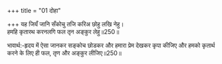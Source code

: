 +++
title = "01 दोहा"

+++
यह जियँ जानि सँकोचु तजि करिअ छोहु लखि नेहु।  
हमहि कृतारथ करनलगि फल तृन अङ्कुर लेहु॥250॥  

भावार्थ:-हृदय में ऐसा जानकर सङ्कोच छोडकर और हमारा प्रेम देखकर कृपा कीजिए और हमको कृतार्थ करने के लिए ही फल, तृण और अङ्कुर लीजिए॥250॥  


